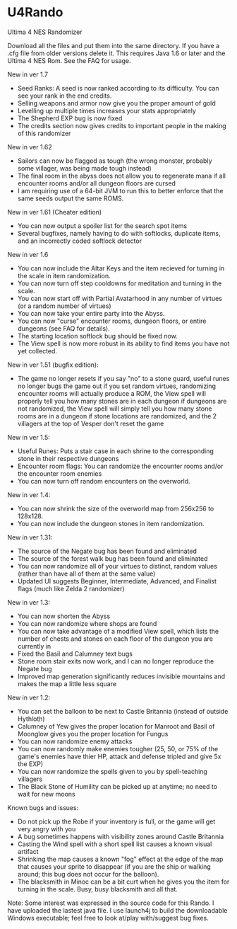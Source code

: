 # U4Rando
Ultima 4 NES Randomizer

Download all the files and put them into the same directory.  If you have a .cfg file from older versions delete it.  This requires Java 1.6 or later and the Ultima 4 NES Rom.
See the FAQ for usage.

New in ver 1.7
  - Seed Ranks:  A seed is now ranked according to its difficulty.  You can see your rank in the end credits.
  - Selling weapons and armor now give you the proper amount of gold
  - Levelling up multiple times increases your stats appropriately
  - The Shepherd EXP bug is now fixed
  - The credits section now gives credits to important people in the making of this randomizer

New in ver 1.62
  - Sailors can now be flagged as tough (the wrong monster, probably some villager, was being made tough instead)
  - The final room in the abyss does not allow you to regenerate mana if all encounter rooms and/or all dungeon floors
    are cursed
  - I am requiring use of a 64-bit JVM to run this to better enforce that the same seeds output the same ROMS.

New in ver 1.61 (Cheater edition)
  - You can now output a spoiler list for the search spot items
  - Several bugfixes, namely having to do with softlocks, duplicate items, and an incorrectly coded softlock detector

New in ver 1.6
  - You can now include the Altar Keys and the item recieved for turning in the scale in item randomization.
  - You can now turn off step cooldowns for meditation and turning in the scale.
  - You can now start off with Partial Avatarhood in any number of virtues (or a random number of virtues)
  - You can now take your entire party into the Abyss.
  - You can now "curse" encounter rooms, dungeon floors, or entire dungeons (see FAQ for details).
  - The starting location softlock bug should be fixed now.
  - The View spell is now more robust in its ability to find items you have not yet collected.

New in ver 1.51 (bugfix edition):
  - The game no longer resets if you say "no" to a stone guard, useful runes no longer bugs the game out if you set random virtues, randomizing encounter rooms will actually produce a ROM, the View spell will properly tell you how many stones are in each dungeon if dungeons are not randomized, the View spell will simply tell you how many stone rooms are in a dungeon if stone locations are randomized, and the 2 villagers at the top of Vesper don't reset the game

New in ver 1.5:
  - Useful Runes: Puts a stair case in each shrine to the corresponding stone in their respective dungeons
  - Encounter room flags: You can randomize the encounter rooms and/or the encounter room enemies
  - You can now turn off random encounters on the overworld.

New in ver 1.4:
  - You can now shrink the size of the overworld map from 256x256 to 128x128.
  - You can now include the dungeon stones in item randomization.

New in ver 1.31:
- The source of the Negate bug has been found and eliminated
- The source of the forest walk bug has been found and eliminated
- You can now randomize all of your virtues to distinct, random values (rather than have all of them at the same value)
- Updated UI suggests Beginner, Intermediate, Advanced, and Finalist flags (much like Zelda 2 randomizer)

New in ver 1.3:
- You can now shorten the Abyss
- You can now randomize where shops are found
- You can now take advantage of a modified View spell, which lists the number of chests and stones on each floor of the dungeon you are currently in
- Fixed the Basil and Calumney text bugs
- Stone room stair exits now work, and I can no longer reproduce the Negate bug
- Improved map generation significantly reduces invisible mountains and makes the map a little less square

New in ver 1.2:
- You can set the balloon to be next to Castle Britannia (instead of outside Hythloth)
- Calumney of Yew gives the proper location for Manroot and Basil of Moonglow gives you the proper location for Fungus
- You can now randomize enemy attacks
- You can now randomly make enemies tougher (25, 50, or 75% of the game's enemies have thier HP, attack and defense tripled and give 5x the EXP)
- You can now randomize the spells given to you by spell-teaching villagers
- The Black Stone of Humility can be picked up at anytime; no need to wait for new moons

Known bugs and issues:
- Do not pick up the Robe if your inventory is full, or the game will get very angry with you
- A bug sometimes happens with visibility zones around Castle Britannia
- Casting the Wind spell with a short spell list causes a known visual artifact
- Shrinking the map causes a known "fog" effect at the edge of the map that causes your sprite to disappear (if you are the ship or walking around; this bug does not occur for the balloon).
- The blacksmith in Minoc can be a bit curt when he gives you the item for turning in the scale.  Busy, busy blacksmith and all that.

Note: Some interest was expressed in the source code for this Rando.  I have uploaded the lastest java file.  I use launch4j to build the downloadable Windows executable; feel free to look at/play with/suggest bug fixes.
